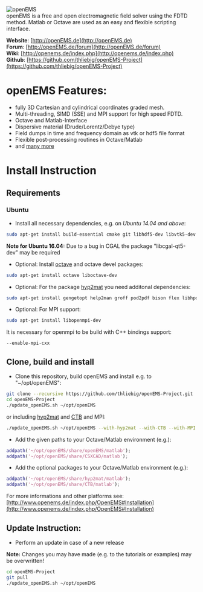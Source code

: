  ![openEMS](https://raw.github.com/thliebig/openEMS-Project/master/other/openEMS.png "openEMS")<br />
openEMS is a free and open electromagnetic field solver using the FDTD method. Matlab or Octave are used as an easy and flexible scripting interface.<br />

**Website**: [http://openEMS.de](http://openEMS.de)<br />
**Forum**: [http://openEMS.de/forum](http://openEMS.de/forum)<br />
**Wiki**: [http://openems.de/index.php](http://openems.de/index.php)<br />
**Github**: [https://github.com/thliebig/openEMS-Project](https://github.com/thliebig/openEMS-Project)<br />

# openEMS Features:
+ fully 3D Cartesian and cylindrical coordinates graded mesh.
+ Multi-threading, SIMD (SSE) and MPI support for high speed FDTD.
+ Octave and Matlab-Interface
+ Dispersive material (Drude/Lorentz/Debye type)
+ Field dumps in time and frequency domain as vtk or hdf5 file format
+ Flexible post-processing routines in Octave/Matlab
+ and [many more](http://openems.de/index.php/OpenEMS#Features)

# Install Instruction

## Requirements

### Ubuntu
+ Install all necessary dependencies, e.g. on *Ubuntu 14.04 and above*:<br />
```bash
sudo apt-get install build-essential cmake git libhdf5-dev libvtk5-dev libboost-all-dev libcgal-dev libtinyxml-dev libqt4-dev libvtk5-qt4-dev
```
**Note for Ubuntu 16.04:** Due to a bug in CGAL the package "libcgal-qt5-dev" may be required

+ Optional: Install [octave](http://www.gnu.org/software/octave/) and octave devel packages:<br />
```bash
sudo apt-get install octave liboctave-dev
```

+ Optional: For the package [hyp2mat](https://github.com/koendv/hyp2mat) you need additonal dependencies:<br />
```bash
sudo apt-get install gengetopt help2man groff pod2pdf bison flex libhpdf-dev libtool
```

+ Optional: For MPI support:<br />
```bash
sudo apt-get install libopenmpi-dev
```
It is necessary for openmpi to be build with C++ bindings support:
```
--enable-mpi-cxx
```

## Clone, build and install
+ Clone this repository, build openEMS and install e.g. to "~/opt/openEMS":<br />
```bash
git clone --recursive https://github.com/thliebig/openEMS-Project.git
cd openEMS-Project
./update_openEMS.sh ~/opt/openEMS
```
or including [hyp2mat](https://github.com/koendv/hyp2mat) and [CTB](https://github.com/thliebig/CTB) and MPI:<br />
```bash
./update_openEMS.sh ~/opt/openEMS --with-hyp2mat --with-CTB --with-MPI
```

+ Add the given paths to your Octave/Matlab environment (e.g.):<br />
```Matlab
addpath('~/opt/openEMS/share/openEMS/matlab');
addpath('~/opt/openEMS/share/CSXCAD/matlab');
```

+ Add the optional packages to your Octave/Matlab environment (e.g.):<br />
```Matlab
addpath('~/opt/openEMS/share/hyp2mat/matlab');
addpath('~/opt/openEMS/share/CTB/matlab');
```

For more informations and other platforms see:
[http://www.openems.de/index.php/OpenEMS#Installation](http://www.openems.de/index.php/OpenEMS#Installation)<br />

## Update Instruction:
+ Perform an update in case of a new release

**Note:** Changes you may have made (e.g. to the tutorials or examples) may be overwritten!<br />
```bash
cd openEMS-Project
git pull
./update_openEMS.sh ~/opt/openEMS
```
